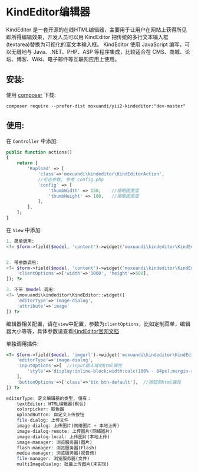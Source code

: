 KindEditor编辑器
=====================
KindEditor 是一套开源的在线HTML编辑器，主要用于让用户在网站上获得所见即所得编辑效果，开发人员可以用 KindEditor 把传统的多行文本输入框(textarea)替换为可视化的富文本输入框。 KindEditor 使用 JavaScript 编写，可以无缝地与 Java、.NET、PHP、ASP 等程序集成，比较适合在 CMS、商城、论坛、博客、Wiki、电子邮件等互联网应用上使用。 


安装:
------------
使用 [composer](https://pkg.phpcomposer.com/) 下载:
```
composer require --prefer-dist moxuandi/yii2-kindeditor:"dev-master"
```


使用:
-----

在 `Controller` 中添加:
```php
public function actions()
{
    return [
        'Kupload' => [
            'class'=>'moxuandi\kindeditor\KindEditorAction',
            //可选参数, 参考 config.php
            'config' => [
                'thumbWidth' => 150,	//缩略图宽度
                'thumbHeight' => 100,	//缩略图高度
            ],
        ],
    ];
}
```

在 `View` 中添加:
```php
1. 简单调用:
<?= $form->field($model, 'content')->widget('moxuandi\kindeditor\KindEditor'); ?>


2. 带参数调用:
<?= $form->field($model, 'content')->widget('moxuandi\kindeditor\KindEditor',[
	'clientOptions'=>['width'=>'1000', 'height'=>500],
]); ?>

3. 不带 $model 调用:
<?= \moxuandi\kindeditor\KindEditor::widget([
    'editorType'=>'image-dialog',
    'attribute'=>'image'
]) ?>
```
编辑器相关配置，请在`view`中配置，参数为`clientOptions`，比如定制菜单，编辑器大小等等，具体参数请查看[KindEditor官网文档](http://kindeditor.net/docs/option.html)


单独调用插件:
```php
<?= $form->field($model, 'imgurl')->widget('moxuandi\kindeditor\KindEditor', [
    'editorType'=>'image-dialog',
    'inputOptions'=>[  //input输入域的html属性
        'style'=>'display:inline-block;width:calc(100% - 84px);margin-right:6px;'
    ],
    'buttonOptions'=>['class'=>'btn btn-default'],  //按钮的html属性
]) ?>

editorType: 定义编辑器的类型, 值有：
    textEditor: HTML编辑器(默认)
    colorpicker: 取色器
    uploadButton: 自定义上传按钮
    file-dialog: 上传文件
    image-dialog: 上传图片(网络图片 + 本地上传)
    image-dialog-remote: 上传图片(网络图片)
    image-dialog-local: 上传图片(本地上传)
    image-manager: 浏览服务器(图片)
    flash-manager: 浏览服务器(Flash)
    media-manager: 浏览服务器(视音频)
    file-manager: 浏览服务器(文件)
    multiImageDialog: 批量上传图片(未实现)
```
